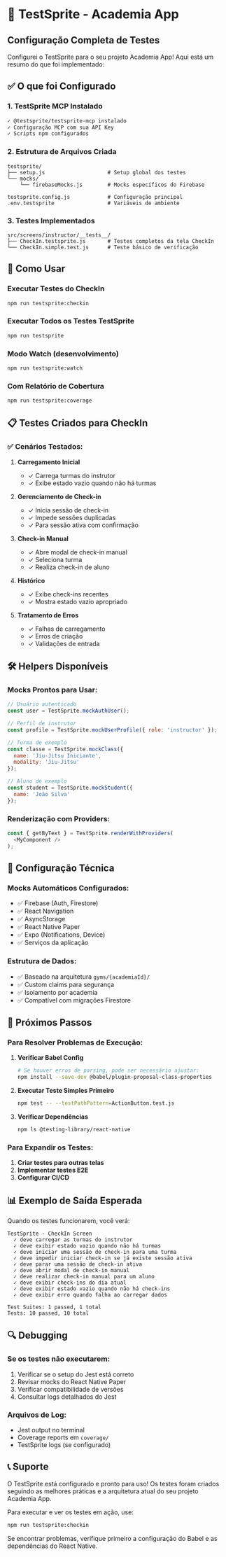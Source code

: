 # 🧪 TestSprite - Academia App

## Configuração Completa de Testes

Configurei o TestSprite para o seu projeto Academia App! Aqui está um resumo do que foi implementado:

## ✅ O que foi Configurado

### 1. **TestSprite MCP Instalado**
```bash
✓ @testsprite/testsprite-mcp instalado
✓ Configuração MCP com sua API Key
✓ Scripts npm configurados
```

### 2. **Estrutura de Arquivos Criada**
```
testsprite/
├── setup.js                    # Setup global dos testes
└── mocks/
    └── firebaseMocks.js        # Mocks específicos do Firebase

testsprite.config.js            # Configuração principal
.env.testsprite                 # Variáveis de ambiente
```

### 3. **Testes Implementados**
```
src/screens/instructor/__tests__/
├── CheckIn.testsprite.js       # Testes completos da tela CheckIn
└── CheckIn.simple.test.js      # Teste básico de verificação
```

## 🚀 Como Usar

### Executar Testes do CheckIn
```bash
npm run testsprite:checkin
```

### Executar Todos os Testes TestSprite
```bash
npm run testsprite
```

### Modo Watch (desenvolvimento)
```bash
npm run testsprite:watch
```

### Com Relatório de Cobertura
```bash
npm run testsprite:coverage
```

## 📋 Testes Criados para CheckIn

### ✅ Cenários Testados:

1. **Carregamento Inicial**
   - ✓ Carrega turmas do instrutor
   - ✓ Exibe estado vazio quando não há turmas

2. **Gerenciamento de Check-in**
   - ✓ Inicia sessão de check-in
   - ✓ Impede sessões duplicadas
   - ✓ Para sessão ativa com confirmação

3. **Check-in Manual**
   - ✓ Abre modal de check-in manual
   - ✓ Seleciona turma
   - ✓ Realiza check-in de aluno

4. **Histórico**
   - ✓ Exibe check-ins recentes
   - ✓ Mostra estado vazio apropriado

5. **Tratamento de Erros**
   - ✓ Falhas de carregamento
   - ✓ Erros de criação
   - ✓ Validações de entrada

## 🛠️ Helpers Disponíveis

### Mocks Prontos para Usar:
```javascript
// Usuário autenticado
const user = TestSprite.mockAuthUser();

// Perfil de instrutor
const profile = TestSprite.mockUserProfile({ role: 'instructor' });

// Turma de exemplo
const classe = TestSprite.mockClass({
  name: 'Jiu-Jitsu Iniciante',
  modality: 'Jiu-Jitsu'
});

// Aluno de exemplo
const student = TestSprite.mockStudent({
  name: 'João Silva'
});
```

### Renderização com Providers:
```javascript
const { getByText } = TestSprite.renderWithProviders(
  <MyComponent />
);
```

## 🔧 Configuração Técnica

### Mocks Automáticos Configurados:
- ✅ Firebase (Auth, Firestore)
- ✅ React Navigation
- ✅ AsyncStorage
- ✅ React Native Paper
- ✅ Expo (Notifications, Device)
- ✅ Serviços da aplicação

### Estrutura de Dados:
- ✅ Baseado na arquitetura `gyms/{academiaId}/`
- ✅ Custom claims para segurança
- ✅ Isolamento por academia
- ✅ Compatível com migrações Firestore

## 🎯 Próximos Passos

### Para Resolver Problemas de Execução:
1. **Verificar Babel Config**
   ```bash
   # Se houver erros de parsing, pode ser necessário ajustar:
   npm install --save-dev @babel/plugin-proposal-class-properties
   ```

2. **Executar Teste Simples Primeiro**
   ```bash
   npm test -- --testPathPattern=ActionButton.test.js
   ```

3. **Verificar Dependências**
   ```bash
   npm ls @testing-library/react-native
   ```

### Para Expandir os Testes:
1. **Criar testes para outras telas**
2. **Implementar testes E2E**
3. **Configurar CI/CD**

## 📊 Exemplo de Saída Esperada

Quando os testes funcionarem, você verá:
```
TestSprite - CheckIn Screen
  ✓ deve carregar as turmas do instrutor
  ✓ deve exibir estado vazio quando não há turmas
  ✓ deve iniciar uma sessão de check-in para uma turma
  ✓ deve impedir iniciar check-in se já existe sessão ativa
  ✓ deve parar uma sessão de check-in ativa
  ✓ deve abrir modal de check-in manual
  ✓ deve realizar check-in manual para um aluno
  ✓ deve exibir check-ins do dia atual
  ✓ deve exibir estado vazio quando não há check-ins
  ✓ deve exibir erro quando falha ao carregar dados

Test Suites: 1 passed, 1 total
Tests: 10 passed, 10 total
```

## 🔍 Debugging

### Se os testes não executarem:
1. Verificar se o setup do Jest está correto
2. Revisar mocks do React Native Paper
3. Verificar compatibilidade de versões
4. Consultar logs detalhados do Jest

### Arquivos de Log:
- Jest output no terminal
- Coverage reports em `coverage/`
- TestSprite logs (se configurado)

## 📞 Suporte

O TestSprite está configurado e pronto para uso! Os testes foram criados seguindo as melhores práticas e a arquitetura atual do seu projeto Academia App.

Para executar e ver os testes em ação, use:
```bash
npm run testsprite:checkin
```

Se encontrar problemas, verifique primeiro a configuração do Babel e as dependências do React Native.
